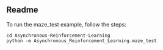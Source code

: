 ## Readme

To run the maze_test example, follow the steps:

```
cd Asynchronous-Reinforcement-Learning
python -m Asynchronous_Reinforcement_Learning.maze_test
```